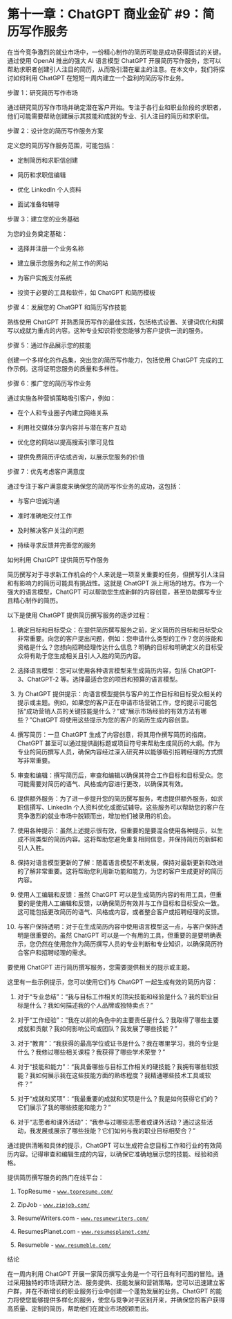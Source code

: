 



# 第十一章：ChatGPT 商业金矿 #9：简历写作服务



在当今竞争激烈的就业市场中，一份精心制作的简历可能是成功获得面试的关键。通过使用 OpenAI 推出的强大 AI 语言模型 ChatGPT 开展简历写作服务，您可以帮助求职者创建引人注目的简历，从而吸引潜在雇主的注意。在本文中，我们将探讨如何利用 ChatGPT 在短短一周内建立一个盈利的简历写作业务。

步骤 1：研究简历写作市场

通过研究简历写作市场并确定潜在客户开始。专注于各行业和职业阶段的求职者，他们可能需要帮助创建展示其技能和成就的专业、引人注目的简历和求职信。

步骤 2：设计您的简历写作服务方案

定义您的简历写作服务范围，可能包括：

+   定制简历和求职信创建

+   简历和求职信编辑

+   优化 LinkedIn 个人资料

+   面试准备和辅导

步骤 3：建立您的业务基础

为您的业务奠定基础：

+   选择并注册一个业务名称

+   建立展示您服务和之前工作的网站

+   为客户实施支付系统

+   投资于必要的工具和软件，如 ChatGPT 和简历模板

步骤 4：发展您的 ChatGPT 和简历写作技能

熟练使用 ChatGPT 并熟悉简历写作的最佳实践，包括格式设置、关键词优化和撰写以成就为重点的内容。这种专业知识将使您能够为客户提供一流的服务。

步骤 5：通过作品展示您的技能

创建一个多样化的作品集，突出您的简历写作能力，包括使用 ChatGPT 完成的工作示例。这将证明您服务的质量和多样性。

步骤 6：推广您的简历写作业务

通过实施各种营销策略吸引客户，例如：

+   在个人和专业圈子内建立网络关系

+   利用社交媒体分享内容并与潜在客户互动

+   优化您的网站以提高搜索引擎可见性

+   提供免费简历评估或咨询，以展示您服务的价值

步骤 7：优先考虑客户满意度

通过专注于客户满意度来确保您的简历写作业务的成功，这包括：

+   与客户坦诚沟通

+   准时准确地交付工作

+   及时解决客户关注的问题

+   持续寻求反馈并完善您的服务

如何利用 ChatGPT 提供简历写作服务

简历撰写对于寻求新工作机会的个人来说是一项至关重要的任务，但撰写引人注目和有影响力的简历可能具有挑战性。这就是 ChatGPT 派上用场的地方。作为一个强大的语言模型，ChatGPT 可以帮助您生成新鲜的内容创意，甚至协助撰写专业且精心制作的简历。

以下是使用 ChatGPT 提供简历撰写服务的逐步过程：

1.  确定目标和目标受众：在提供简历撰写服务之前，定义简历的目标和目标受众非常重要。向您的客户提出问题，例如：您申请什么类型的工作？您的技能和资格是什么？您想向招聘经理传达什么信息？明确的目标和明确定义的目标受众将有助于您生成相关且引人入胜的简历内容。

1.  选择语言模型：您可以使用各种语言模型来生成简历内容，包括 ChatGPT-3、ChatGPT-2 等。选择最适合您的项目和预算的语言模型。

1.  为 ChatGPT 提供提示：向语言模型提供与客户的工作目标和目标受众相关的提示或主题。例如，如果您的客户正在申请市场营销工作，您的提示可能包括“成功营销人员的关键技能是什么？”或“展示市场经验的有效方法有哪些？”ChatGPT 将使用这些提示为您的客户的简历生成内容创意。

1.  撰写简历：一旦 ChatGPT 生成了内容创意，将其用作撰写简历的指南。ChatGPT 甚至可以通过提供副标题或项目符号来帮助生成简历的大纲。作为专业的简历撰写人员，确保内容经过深入研究并以能够吸引招聘经理的方式撰写非常重要。

1.  审查和编辑：撰写简历后，审查和编辑以确保其符合工作目标和目标受众。您可能需要对简历的语气、风格或内容进行更改，以确保其有效。

1.  提供额外服务：为了进一步提升您的简历撰写服务，考虑提供额外服务，如求职信撰写、LinkedIn 个人资料优化或面试辅导。这些服务可以帮助您的客户在竞争激烈的就业市场中脱颖而出，增加他们被录用的机会。

1.  使用各种提示：虽然上述提示很有效，但重要的是要混合使用各种提示，以生成不同类型的简历内容。这将帮助您避免重复相同信息，并保持简历的新鲜和引人入胜。

1.  保持对语言模型更新的了解：随着语言模型不断发展，保持对最新更新和改进的了解非常重要。这将帮助您利用新功能和能力，为您的客户生成更好的简历内容。

1.  使用人工编辑和反馈：虽然 ChatGPT 可以是生成简历内容的有用工具，但重要的是使用人工编辑和反馈，以确保简历有效并与工作目标和目标受众一致。这可能包括更改简历的语气、风格或内容，或者整合客户或招聘经理的反馈。

1.  与客户保持透明：对于在生成简历内容中使用语言模型这一点，与客户保持透明是很重要的。虽然 ChatGPT 可以是一个有用的工具，但重要的是要明确表示，您仍然在使用您作为简历撰写人员的专业判断和专业知识，以确保简历符合客户和招聘经理的需求。

要使用 ChatGPT 进行简历撰写服务，您需要提供相关的提示或主题。

这里有一些示例提示，您可以使用它们与 ChatGPT 一起生成有效的简历内容：

1.  对于“专业总结”：“我与目标工作相关的顶尖技能和经验是什么？我的职业目标是什么？我如何描述我的个人品牌或独特卖点？”

1.  对于“工作经验”：“我在以前的角色中的主要责任是什么？我取得了哪些主要成就和贡献？我如何影响公司或团队？我发展了哪些技能？”

1.  对于“教育”：“我获得的最高学位或证书是什么？我在哪里学习，我的专业是什么？我修过哪些相关课程？我获得了哪些学术荣誉？”

1.  对于“技能和能力”：“我具备哪些与目标工作相关的硬技能？我拥有哪些软技能？我如何展示我在这些技能方面的熟练程度？我精通哪些技术工具或软件？”

1.  对于“成就和奖项”：“我最重要的成就和奖项是什么？我是如何获得它们的？它们展示了我的哪些技能和能力？”

1.  对于“志愿者和课外活动”：“我参与过哪些志愿者或课外活动？通过这些活动，我发展或展示了哪些技能？它们如何与我的职业目标相契合？”

通过提供清晰和具体的提示，ChatGPT 可以生成符合您目标工作和行业的有效简历内容。记得审查和编辑生成的内容，以确保它准确地展示您的技能、经验和资格。

提供简历撰写服务的热门在线平台：

1.  TopResume - [`www.topresume.com/`](https://www.topresume.com/)

1.  ZipJob - [`www.zipjob.com/`](https://www.zipjob.com/)

1.  ResumeWriters.com - [`www.resumewriters.com/`](https://www.resumewriters.com/)

1.  ResumesPlanet.com - [`www.resumesplanet.com/`](https://www.resumesplanet.com/)

1.  Resumeble - [`www.resumeble.com/`](https://www.resumeble.com/)

结论

在一周内利用 ChatGPT 开展一家简历撰写业务是一个可行且有利可图的冒险。通过采用独特的市场调研方法、服务提供、技能发展和营销策略，您可以迅速建立客户群，并在不断增长的职业服务行业中创建一个蓬勃发展的业务。ChatGPT 的能力将使您能够提供多样化的服务，使您与竞争对手区别开来，并确保您的客户获得高质量、定制的简历，帮助他们在就业市场脱颖而出。
